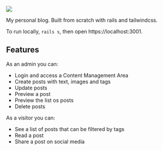 <img src="https://anansilva.semaphoreci.com/badges/blog-rails.svg">

My personal blog. Built from scratch with rails and tailwindcss.

To run locally, `rails s`, then open https://localhost:3001.

## Features
As an admin you can:

- Login and access a Content Management Area
- Create posts with text, images and tags
- Update posts
- Preview a post
- Preview the list os posts
- Delete posts

As a visitor you can:

- See a list of posts that can be filtered by tags
- Read a post
- Share a post on social media
